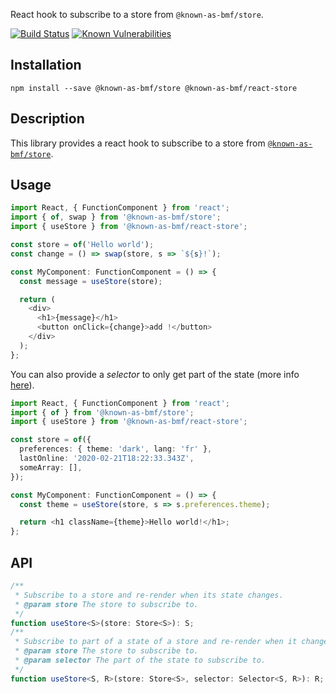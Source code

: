 React hook to subscribe to a store from `@known-as-bmf/store`.

[![Build Status](https://travis-ci.org/known-as-bmf/react-store.svg?branch=master)](https://travis-ci.org/known-as-bmf/react-store)
[![Known Vulnerabilities](https://snyk.io/test/github/known-as-bmf/react-store/badge.svg?targetFile=package.json)](https://snyk.io/test/github/known-as-bmf/react-store?targetFile=package.json)

## Installation

`npm install --save @known-as-bmf/store @known-as-bmf/react-store`

## Description

This library provides a react hook to subscribe to a store from [`@known-as-bmf/store`](https://github.com/known-as-bmf/store).

## Usage

```ts
import React, { FunctionComponent } from 'react';
import { of, swap } from '@known-as-bmf/store';
import { useStore } from '@known-as-bmf/react-store';

const store = of('Hello world');
const change = () => swap(store, s => `${s}!`);

const MyComponent: FunctionComponent = () => {
  const message = useStore(store);

  return (
    <div>
      <h1>{message}</h1>
      <button onClick={change}>add !</button>
    </div>
  );
};
```

You can also provide a _selector_ to only get part of the state (more info [here](https://github.com/known-as-bmf/store#to-subscribe-to-state-change-use-subscribe)).

```ts
import React, { FunctionComponent } from 'react';
import { of } from '@known-as-bmf/store';
import { useStore } from '@known-as-bmf/react-store';

const store = of({
  preferences: { theme: 'dark', lang: 'fr' },
  lastOnline: '2020-02-21T18:22:33.343Z',
  someArray: [],
});

const MyComponent: FunctionComponent = () => {
  const theme = useStore(store, s => s.preferences.theme);

  return <h1 className={theme}>Hello world!</h1>;
};
```

## API

```ts
/**
 * Subscribe to a store and re-render when its state changes.
 * @param store The store to subscribe to.
 */
function useStore<S>(store: Store<S>): S;
/**
 * Subscribe to part of a state of a store and re-render when it changes.
 * @param store The store to subscribe to.
 * @param selector The part of the state to subscribe to.
 */
function useStore<S, R>(store: Store<S>, selector: Selector<S, R>): R;
```
